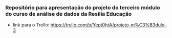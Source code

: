 ### Repositório para apresentação do projeto do terceiro módulo do curso de análise de dados da Resilia Educação

* link para o Trello: https://trello.com/b/Yept0htA/projeto-m%C3%B3dulo-3
